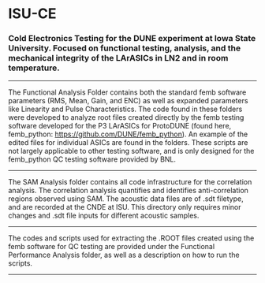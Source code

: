 # ISU-CE
### Cold Electronics Testing for the DUNE experiment at Iowa State University. Focused on functional testing, analysis, and the mechanical integrity of the LArASICs in LN2 and in room temperature.

_____

The Functional Analysis Folder contains both the standard femb software parameters (RMS, Mean, Gain, and ENC) as well as expanded parameters like Linearity and Pulse Characteristics. The code found in these folders were developed to analyze root files created directly by the femb testing software developed for the P3 LArASICs for ProtoDUNE (found here, femb_python: https://github.com/DUNE/femb_python). An example of the edited files for individual ASICs are found in the folders. These scripts are not largely applicable to other testing software, and is only designed for the femb_python QC testing software provided by BNL.
_____

The SAM Analysis folder contains all code infrastructure for the correlation analysis. The correlation analysis quantifies and identifies anti-correlation regions observed using SAM. The acoustic data files are of .sdt filetype, and are recorded at the CNDE at ISU. This directory only requires minor changes and .sdt file inputs for different acoustic samples.
_____

The codes and scripts used for extracting the .ROOT files created using the femb software for QC testing are provided under the Functional Performance Analysis folder, as well as a description on how to run the scripts.
_____
